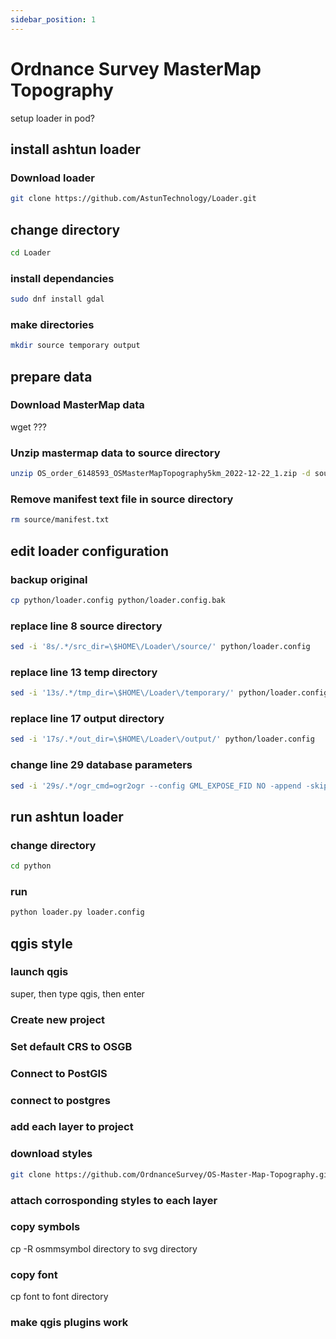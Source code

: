 ```yaml
---
sidebar_position: 1
---
```


# Ordnance Survey MasterMap Topography

setup loader in pod?

## install ashtun loader

### Download loader

``` bash
git clone https://github.com/AstunTechnology/Loader.git

```

## change directory

``` bash
cd Loader
```

### install dependancies 

``` bash
sudo dnf install gdal
```

### make directories

``` bash
mkdir source temporary output
```

## prepare data

### Download MasterMap data
wget ???

### Unzip mastermap data to source directory

``` bash
unzip OS_order_6148593_OSMasterMapTopography5km_2022-12-22_1.zip -d source
```

### Remove manifest text file in source directory

``` bash
rm source/manifest.txt
```


## edit loader configuration

### backup original

``` bash
cp python/loader.config python/loader.config.bak
```

### replace line 8 source directory

``` bash
sed -i '8s/.*/src_dir=\$HOME\/Loader\/source/' python/loader.config
```

### replace line 13 temp directory

``` bash
sed -i '13s/.*/tmp_dir=\$HOME\/Loader\/temporary/' python/loader.config
```

### replace line 17 output directory

``` bash
sed -i '17s/.*/out_dir=\$HOME\/Loader\/output/' python/loader.config
```



### change line 29 database parameters

``` bash
sed -i '29s/.*/ogr_cmd=ogr2ogr --config GML_EXPOSE_FID NO -append -skipfailures -f PostgreSQL PG:\x27dbname=postgres active_schema=public host=0\.0\.0\.0 user=postgres password=postgres\x27 \$file_path/' python/loader.config
```


## run ashtun loader

### change directory

``` bash
cd python
```

### run

``` bash
python loader.py loader.config
```

## qgis style
### launch qgis
super, then type qgis, then enter

### Create new project

### Set default CRS to OSGB


### Connect to PostGIS

### connect to postgres

### add each layer to project

### download styles
``` bash
git clone https://github.com/OrdnanceSurvey/OS-Master-Map-Topography.git
```

### attach corrosponding styles to each layer

### copy symbols
cp -R osmmsymbol directory to svg directory

### copy font
cp font to font directory

### make qgis plugins work

